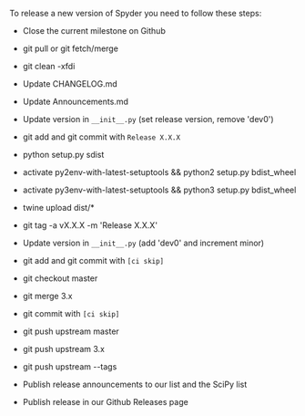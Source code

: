 To release a new version of Spyder you need to follow these steps:

* Close the current milestone on Github

* git pull or git fetch/merge

* git clean -xfdi

* Update CHANGELOG.md

* Update Announcements.md

* Update version in `__init__.py` (set release version, remove 'dev0')

* git add and git commit with `Release X.X.X`

* python setup.py sdist

* activate py2env-with-latest-setuptools && python2 setup.py bdist_wheel

* activate py3env-with-latest-setuptools && python3 setup.py bdist_wheel

* twine upload dist/*

* git tag -a vX.X.X -m 'Release X.X.X'

* Update version in `__init__.py` (add 'dev0' and increment minor)

* git add and git commit with `[ci skip]`

* git checkout master

* git merge 3.x

* git commit with `[ci skip]`

* git push upstream master

* git push upstream 3.x

* git push upstream --tags

* Publish release announcements to our list and the SciPy list

* Publish release in our Github Releases page

